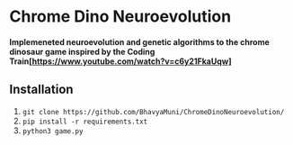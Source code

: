 # Chrome Dino Neuroevolution
#### Implemeneted neuroevolution and genetic algorithms to the chrome dinosaur game inspired by the Coding Train[https://www.youtube.com/watch?v=c6y21FkaUqw]

## Installation
1. ```git clone https://github.com/BhavyaMuni/ChromeDinoNeuroevolution/```
2. ```pip install -r requirements.txt```
3. ```python3 game.py```

